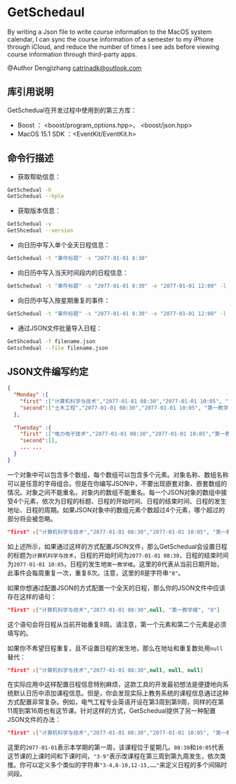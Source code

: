 # GetSchedaul

By writing a Json file to write course information to the MacOS system calendar, I can sync the course information of a semester to my iPhone through iCloud, and reduce the number of times I see ads before viewing course information through third-party apps.

@Author Dengjizhang  catrinadk@outlook.com

## 库引用说明

GetSchedual在开发过程中使用到的第三方库：

- Boost ： <boost/program_options.hpp>、 <boost/json.hpp>
- MacOS 15.1 SDK ：<EventKit/EventKit.h>

## 命令行描述

- 获取帮助信息：

~~~bash
GetSchedual -h
GetSchedual --hple
~~~

- 获取版本信息：

~~~bash
GetSchedual -v
GetShcedual --version
~~~

- 向日历中写入单个全天日程信息：

~~~bash
GetSchedual -t "事件标题" -s "2077-01-01 8:30"
~~~

- 向日历中写入当天时间段内的日程信息：

~~~bash
GetSchedual -t "事件标题" -s "2077-01-01 8:30" -e "2077-01-01 12:00" -l "事件地点"
~~~

- 向日历中写入按星期重复的事件：

~~~bash
GetSchedual -t "事件标题" -s "2077-01-01 8:30" -e "2077-01-01 12:00" -l "事件地点" -d 1 // 重复一周
~~~

- 通过JSON文件批量导入日程：

~~~bash
GetShcedual -f filename.json
Getschedual --file filename.json
~~~

## JSON文件编写约定

~~~json
{
  "Monday" :{
    "first" :["计算机科学与技术","2077-01-01 08:30","2077-01-01 10:05", "第一教学楼", “8”],
    "second":["土木工程","2077-01-01 08:30","2077-01-01 10:05", "第一教学楼",null]
  },
  
  "Tuesday" :{
    "first" :["电力电子技术","2077-01-01 08:30","2077-01-01 10:05","第一教楼"，"3-4,8-9"],
    "second":[],
    ... ...
  }
}
~~~

一个对象中可以包含多个数组，每个数组可以包含多个元素。对象名称、数组名称可以是任意的字母组合。但是在你编写JSON中，不要出现嵌套对象、嵌套数组的情况。对象之间不能重名，对象内的数组不能重名。每一个JSON对象的数组中接受4个元素，依次为日程的标题、日程的开始时间、日程的结束时间、日程的发生地址、日程的周期。如果JSON对象中的数组元素个数超过4个元素，哪个超过的部分将会被忽略。

~~~json
"first" :["计算机科学与技术","2077-01-01 08:30","2077-01-01 10:05", "第一教学楼", "8"]
~~~

如上述所示，如果通过这样的方式配置JSON文件，那么GetSchedual会设置日程的标题为`计算机科学与技术`，日程的开始时间为`2077-01-01 08:30`，日程的结束时间为`2077-01-01 10:05`，日程的发生地`第一教学楼`。这里的8代表从当前日期开始，此事件会每周重复一次，重复8次。注意，这里的8是字符串`"8"`。

如果你想通过配置JSON的方式配置一个全天的日程，那么你的JSON文件中应该存在这样的语句：

~~~json
"first" :["计算机科学与技术","2077-01-01 08:30",null, "第一教学楼", "8"]
~~~

这个语句会将日程从当前开始重复8周。请注意，第一个元素和第二个元素是必须填写的。

如果你不希望日程重复，且不设置日程的发生地，那么在地址和重复数处用`null`替代：

~~~json
"first" :["计算机科学与技术","2077-01-01 08:30",null, null, null]
~~~

在实际应用中这样配置日程信息特别麻烦，这款工具的开发最初想法是便捷地向系统默认日历中添加课程信息。但是，你会发现实际上教务系统的课程信息通过这种方式配置非常复杂。例如，电气工程专业英语开设在第3周到第9周，同样的在第11周到第16周也有这节课。针对这样的方式，GetSchedual提供了另一种配置JSON文件的办法：

~~~json
"first" :["计算机科学与技术","2077-01-01 08:30","2077-01-01 10:05", "第一教学楼", "3-9,11-16"]
~~~

这里的`2077-01-01`表示本学期的第一周，该课程位于星期几。`08:30`和`10:05`代表这节课的上课时间和下课时间，`"3-9"`表示改课程在第三周到第九周发生，依次类推。你可以定义多个类似的字符串`"3-4,8-10,12-15,……"`来定义日程的多个间隔时间段。

